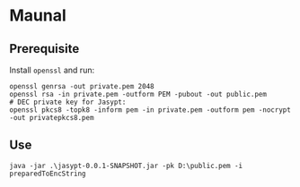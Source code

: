 # Maunal

## Prerequisite
Install `openssl` and run:
```shell
openssl genrsa -out private.pem 2048
openssl rsa -in private.pem -outform PEM -pubout -out public.pem
# DEC private key for Jasypt:
openssl pkcs8 -topk8 -inform pem -in private.pem -outform pem -nocrypt -out privatepkcs8.pem
```
## Use
```shell
java -jar .\jasypt-0.0.1-SNAPSHOT.jar -pk D:\public.pem -i preparedToEncString
```